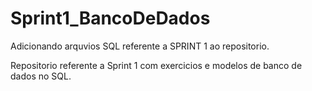 # Sprint1_BancoDeDados
Adicionando arquvios SQL referente a SPRINT 1 ao repositorio.


Repositorio referente a Sprint 1 com exercicios e modelos de banco de dados no SQL. 
